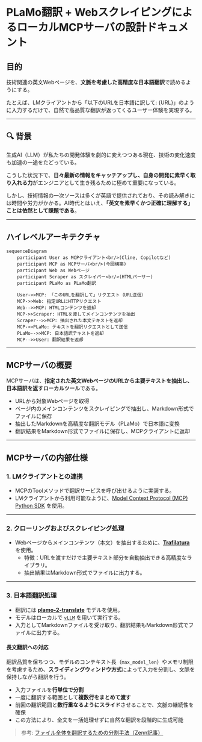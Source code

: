 # PLaMo翻訳 + WebスクレイピングによるローカルMCPサーバの設計ドキュメント

## 目的

技術関連の英文Webページを、**文脈を考慮した高精度な日本語翻訳**で読めるようにする。

たとえば、LMクライアントから「以下のURLを日本語に訳して: {URL}」のように入力するだけで、自然で高品質な翻訳が返ってくるユーザー体験を実現する。

---

## 🔍 背景

生成AI（LLM）が私たちの開発体験を劇的に変えつつある現在、技術の変化速度も加速の一途をたどっている。

こうした状況下で、**日々最新の情報をキャッチアップし、自身の開発に素早く取り入れる力**がエンジニアとして生き残るために極めて重要になっている。

しかし、技術情報の一次ソースは多くが英語で提供されており、その読み解きには時間や労力がかかる。AI時代とはいえ、**「英文を素早くかつ正確に理解する」ことは依然として課題である**。

---

## ハイレベルアーキテクチャ

```mermaid
sequenceDiagram
    participant User as MCPクライアント<br/>(Cline, Copilotなど)
    participant MCP as MCPサーバ<br/>(今回構築)
    participant Web as Webページ
    participant Scraper as スクレイパー<br/>(HTMLパーサー)
    participant PLaMo as PLaMo翻訳

    User->>MCP: 「このURLを翻訳して」リクエスト（URL送信）
    MCP->>Web: 指定URLにHTTPリクエスト
    Web-->>MCP: HTMLコンテンツを返却
    MCP->>Scraper: HTMLを渡してメインコンテンツを抽出
    Scraper-->>MCP: 抽出された本文テキストを返却
    MCP->>PLaMo: テキストを翻訳リクエストとして送信
    PLaMo-->>MCP: 日本語訳テキストを返却
    MCP-->>User: 翻訳結果を返却
```

---

## MCPサーバの概要

MCPサーバは、**指定された英文WebページのURLから主要テキストを抽出し、日本語訳を返すローカルツール**である。

- URLから対象Webページを取得
- ページ内のメインコンテンツをスクレイピングで抽出し、Markdown形式でファイルに保存
- 抽出したMarkdownを高精度な翻訳モデル（PLaMo）で日本語に変換
- 翻訳結果をMarkdown形式でファイルに保存し、MCPクライアントに返却

---

## MCPサーバの内部仕様

### 1. LMクライアントとの連携

- MCPのToolメソッドで翻訳サービスを呼び出せるように実装する。
- LMクライアントから利用可能なように、[Model Context Protocol (MCP) Python SDK](https://github.com/modelcontextprotocol/python-sdk) を使用。

---

### 2. クローリングおよびスクレイピング処理

- Webページからメインコンテンツ（本文）を抽出するために、[**Trafilatura**](https://github.com/adbar/trafilatura) を使用。
  - 特徴：URLを渡すだけで主要テキスト部分を自動抽出できる高精度なライブラリ。
  - 抽出結果はMarkdown形式でファイルに出力する。

---

### 3. 日本語翻訳処理

- 翻訳には [**plamo-2-translate**](https://huggingface.co/pfnet/plamo-2-translate) モデルを使用。
- モデルはローカルで [`vLLM`](https://docs.vllm.ai/en/latest/) を用いて実行する。
- 入力としてMarkdownファイルを受け取り、翻訳結果もMarkdown形式でファイルに出力する。

#### 長文翻訳への対応

翻訳品質を保ちつつ、モデルのコンテキスト長（`max_model_len`）やメモリ制限を考慮するため、**スライディングウィンドウ方式**によって入力を分割し、文脈を保持しながら翻訳を行う。

- 入力ファイルを**行単位で分割**
- 一度に翻訳する範囲として**複数行をまとめて渡す**
- 前回の翻訳範囲と**数行重なるようにスライド**させることで、文脈の継続性を確保
- この方法により、全文を一括処理せずに自然な翻訳を段階的に生成可能

> 参考: [ファイル全体を翻訳するための分割手法（Zenn記事）](https://zenn.dev/zaburo_ch/articles/e6a3b45b3bfcdc#ファイル全体を翻訳する)
